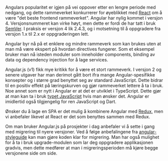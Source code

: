 Angulars popularitet er igjen på vei oppover etter en lengre periode med nedgang, og dette rammeverket konkurrerer for øyeblikket med [React](https://radar.bekk.no/tech2017/frontend-og-mobil/react) om å være "det beste frontend rammeverket". Angular har nylig kommet i versjon 4. Versjonsnummeret kan virke høyt, men dette er fordi de har tatt i bruk [SemVer](http://semver.org/). I praksis er versjon 4 lik 2.4.3, og i motsetning til å oppgradere fra versjon 1.x til 2.x er oppgraderingen lett.

Angular byr nå på et enklere og mindre rammeverk som kan brukes uten at man må være ekspert på hvordan directives fungerer. Som et eksempel bruker man nå isteden moduler som inneholder components, binding av data og dependency injection for å lage services.

Angular.js (v1) fikk mye kritikk for å være et stort rammeverk. I versjon 2 og senere utgaver har man derimot gått bort ifra mange Angular-spesifikke konsepter og i større grad benyttet seg av standard JavaScript. Dette bidrar til en positiv effekt på læringskurven og gjør rammeverket lettere å ta i bruk. Noe annet som er nytt i Angular er at det er utviklet i TypeScript. Dette gjør at man kan ta i bruk [typet JavaScript](https://radar.bekk.no/tech2017/sprak-og-rammeverk/typet-javascript) hvis man ønsker det. Angular er imidlertid også tilgjengelig for ren JavaScript og Dart.

Ønsker du å lage en SPA er det mulig å kombinere Angular med [Redux](https://radar.bekk.no/tech2017/frontend-og-mobil/redux), men vi anbefaler likevel at React er det som benyttes sammen med Redux.

Om man bruker Angular.js på prosjekter i dag anbefaler vi å sette i gang med migrering til nyere versjoner. Ved å følge anbefalingene fra [angular-styleguide](https://github.com/johnpapa/angular-styleguide) kan man gjøre koden klar for migrering. Man har også mulighet for å ta i bruk upgrade-modulen som lar deg oppgradere applikasjonen gradvis, men dette medfører at man i migreringsperioden må kjøre begge versjonene side om side.